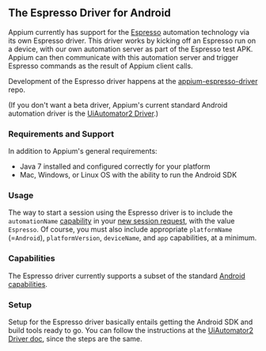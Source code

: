 ## The Espresso Driver for Android

Appium currently has support for the
[Espresso](https://developer.android.com/training/testing/espresso/index.html)
automation technology via its own Espresso driver. This driver works by kicking
off an Espresso run on a device, with our own automation server as part of the
Espresso test APK.  Appium can then communicate with this automation server and
trigger Espresso commands as the result of Appium client calls.

Development of the Espresso driver happens at the
[appium-espresso-driver](https://github.com/appium/appium-espresso-driver)
repo.

(If you don't want a beta driver, Appium's current standard Android automation
driver is the [UiAutomator2 Driver](/docs/en/drivers/android-uiautomator2.md).)

### Requirements and Support

In addition to Appium's general requirements:

* Java 7 installed and configured correctly for your platform
* Mac, Windows, or Linux OS with the ability to run the Android SDK

### Usage

The way to start a session using the Espresso driver is to include the
`automationName` [capability](#TODO) in your [new session request](#TODO), with
the value `Espresso`. Of course, you must also include appropriate
`platformName` (=`Android`), `platformVersion`, `deviceName`, and `app`
capabilities, at a minimum.

### Capabilities

The Espresso driver currently supports a subset of the standard [Android
capabilities](/docs/en/writing-running-appium/caps.md#android-only).

### Setup

Setup for the Espresso driver basically entails getting the Android SDK and
build tools ready to go. You can follow the instructions at the [UiAutomator2
Driver doc](android-uiautomator2.md#basic-setup), since the steps are the same.
